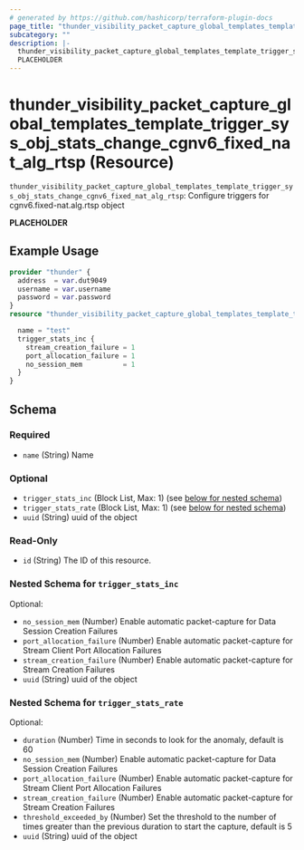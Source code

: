 ```yaml
---
# generated by https://github.com/hashicorp/terraform-plugin-docs
page_title: "thunder_visibility_packet_capture_global_templates_template_trigger_sys_obj_stats_change_cgnv6_fixed_nat_alg_rtsp Resource - terraform-provider-thunder"
subcategory: ""
description: |-
  thunder_visibility_packet_capture_global_templates_template_trigger_sys_obj_stats_change_cgnv6_fixed_nat_alg_rtsp: Configure triggers for cgnv6.fixed-nat.alg.rtsp object
  PLACEHOLDER
---
```


# thunder_visibility_packet_capture_global_templates_template_trigger_sys_obj_stats_change_cgnv6_fixed_nat_alg_rtsp (Resource)

`thunder_visibility_packet_capture_global_templates_template_trigger_sys_obj_stats_change_cgnv6_fixed_nat_alg_rtsp`: Configure triggers for cgnv6.fixed-nat.alg.rtsp object

__PLACEHOLDER__

## Example Usage

```terraform
provider "thunder" {
  address  = var.dut9049
  username = var.username
  password = var.password
}
resource "thunder_visibility_packet_capture_global_templates_template_trigger_sys_obj_stats_change_cgnv6_fixed_nat_alg_rtsp" "thunder_visibility_packet_capture_global_templates_template_trigger_sys_obj_stats_change_cgnv6_fixed_nat_alg_rtsp" {

  name = "test"
  trigger_stats_inc {
    stream_creation_failure = 1
    port_allocation_failure = 1
    no_session_mem          = 1
  }
}
```

<!-- schema generated by tfplugindocs -->
## Schema

### Required

- `name` (String) Name

### Optional

- `trigger_stats_inc` (Block List, Max: 1) (see [below for nested schema](#nestedblock--trigger_stats_inc))
- `trigger_stats_rate` (Block List, Max: 1) (see [below for nested schema](#nestedblock--trigger_stats_rate))
- `uuid` (String) uuid of the object

### Read-Only

- `id` (String) The ID of this resource.

<a id="nestedblock--trigger_stats_inc"></a>
### Nested Schema for `trigger_stats_inc`

Optional:

- `no_session_mem` (Number) Enable automatic packet-capture for Data Session Creation Failures
- `port_allocation_failure` (Number) Enable automatic packet-capture for Stream Client Port Allocation Failures
- `stream_creation_failure` (Number) Enable automatic packet-capture for Stream Creation Failures
- `uuid` (String) uuid of the object


<a id="nestedblock--trigger_stats_rate"></a>
### Nested Schema for `trigger_stats_rate`

Optional:

- `duration` (Number) Time in seconds to look for the anomaly, default is 60
- `no_session_mem` (Number) Enable automatic packet-capture for Data Session Creation Failures
- `port_allocation_failure` (Number) Enable automatic packet-capture for Stream Client Port Allocation Failures
- `stream_creation_failure` (Number) Enable automatic packet-capture for Stream Creation Failures
- `threshold_exceeded_by` (Number) Set the threshold to the number of times greater than the previous duration to start the capture, default is 5
- `uuid` (String) uuid of the object


